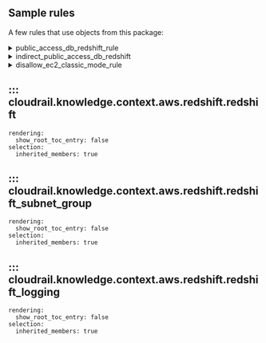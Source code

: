 ## Sample rules
A few rules that use objects from this package:

<details>
<summary>public_access_db_redshift_rule</summary>

```python
--8<--
cloudrail/knowledge/rules/aws/context_aware/public_access_validation_rules/public_access_db_redshift_rule.py
--8<--
```
</details>
<details>
<summary>indirect_public_access_db_redshift</summary>

```python
--8<--
cloudrail/knowledge/rules/aws/context_aware/indirect_public_access_rules/indirect_public_access_db_redshift_rule.py
--8<--
```
</details>
<details>
<summary>disallow_ec2_classic_mode_rule</summary>

```python
--8<--
cloudrail/knowledge/rules/aws/context_aware/disallow_ec2_classic_mode_rule.py
--8<--
```
</details>

## ::: cloudrail.knowledge.context.aws.redshift.redshift
    rendering:
      show_root_toc_entry: false
    selection:
      inherited_members: true

## ::: cloudrail.knowledge.context.aws.redshift.redshift_subnet_group
    rendering:
      show_root_toc_entry: false
    selection:
      inherited_members: true

## ::: cloudrail.knowledge.context.aws.redshift.redshift_logging
    rendering:
      show_root_toc_entry: false
    selection:
      inherited_members: true
